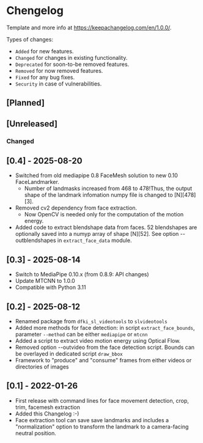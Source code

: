 # Chengelog

Template and more info at <https://keepachangelog.com/en/1.0.0/>. 

Types of changes:

* `Added` for new features.
* `Changed` for changes in existing functionality.
* `Deprecated` for soon-to-be removed features.
* `Removed` for now removed features.
* `Fixed` for any bug fixes.
* `Security` in case of vulnerabilities.


## [Planned]


## [Unreleased]

### Changed

## [0.4] - 2025-08-20

- Switched from old mediapipe 0.8 FaceMesh solution to new 0.10 FaceLandmarker.
  - Number of landmasks increased from 468 to 478!Thus, the output shape of the landmark infomation numpy file is changed to [N][478][3].
- Removed cv2 dependency from face extraction.
  - Now OpenCV is needed only for the computation of the motion energy.
- Added code to extract blendshape data from faces. 52 blendshapes are optionally saved into a numyp array of shape [N][52]. See option --outblendshapes in `extract_face_data` module.

## [0.3] - 2025-08-14

- Switch to MediaPipe 0.10.x (from 0.8.9: API changes)
- Update MTCNN to 1.0.0
- Compatible with Python 3.11

## [0.2] - 2025-08-12

- Renamed package from `dfki_sl_videotools` to `slvideotools`
- Added more methods for face detection: in script `extract_face_bounds`, parameter `--method` can be either `mediapipe` or `mtcnn`
- Added a script to extract video motion energy using Optical Flow.
- Removed option --outvideo from the face detection script. Bounds can be overlayed in dedicated script `draw_bbox`
- Framework to "produce" and "consume" frames from either videos or directories of images


## [0.1] - 2022-01-26

- First release with command lines for face movement detection, crop, trim, facemesh extraction
- Added this Changelog :-)
- Face extraction tool can save save landmarks and includes a "normalization" option to transform the landmark to a camera-facing neutral position.
